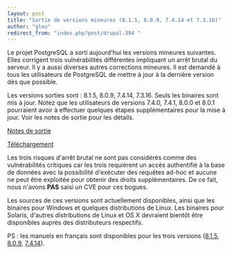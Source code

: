 ```yaml
---
layout: post
title: "Sortie de versions mineures (8.1.5, 8.0.9, 7.4.14 et 7.3.16)"
author: "gleu"
redirect_from: "index.php?post/drupal-394 "
---
```




Le projet PostgreSQL a sorti aujourd'hui les versions mineures suivantes. Elles corrigent trois vulnérabilités différentes impliquant un arrêt brutal du serveur. Il y a aussi diverses autres corrections mineures. Il est demandé à tous les utilisateurs de PostgreSQL de mettre à jour à la dernière version dès que possible.

Les versions sorties sont : 8.1.5, 8.0.9, 7.4.14, 7.3.16. Seuls les binaires sont mis à jour. Notez que les utilisateurs de versions 7.4.0, 7.4.1, 8.0.0 et 8.0.1 pourraient avoir à effectuer quelques étapes supplémentaires pour la mise à jour. Voir les notes de sortie pour les détails.

<a href="http://docs.postgresqlfr.org/pgsql-8.1.5-fr/release.html">Notes de sortie</a>

<a href="http://www.postgresql.org/download">Téléchargement</a>

Les trois risques d'arrêt brutal ne sont pas considérés comme des vulnérabilités critiques car les trois requièrent un accès authentifié à la base de données avec la possibilité d'exécuter des requêtes ad-hoc et aucune ne peut être exploitée pour obtenir des droits supplémentaires. De ce fait, nous n'avons <strong>PAS</strong> saisi un CVE pour ces bogues.

Les sources de ces versions sont actuellement disponibles, ainsi que les binaires pour Windows et quelques distributions de Linux. Les binaires pour Solaris, d'autres distributions de Linux et OS X devraient bientôt être disponibles auprès des distributeurs respectifs.

PS : les manuels en français sont disponibles pour les trois versions (<a href="http://docs.postgresqlfr.org/pgsql-8.1.5-fr/">8.1.5</a>, <a href="http://docs.postgresqlfr.org/pgsql-8.0.9-fr/">8.0.9</a>, <a href="http://docs.postgresqlfr.org/pgsql-7.4.14-fr/">7.4.14</a>).